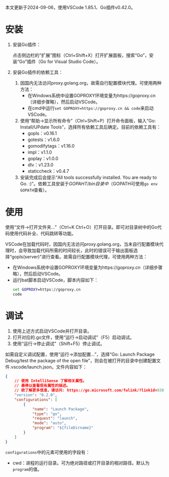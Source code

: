 本文更新于2024-09-06，使用VSCode 1.85.1、Go插件v0.42.0。

# 安装

1. 安装Go插件：

	点击侧边栏的“扩展”图标（Ctrl+Shift+X）打开扩展面板，搜索“Go”，安装“Go”插件（Go for Visual Studio Code）。
1. 安装Go插件的依赖工具：

	1. 因国内无法访问proxy.golang.org，故需自行配置模块代理。可使用两种方法：
		* 在Windows系统中设置GOPROXY环境变量为https://goproxy.cn（详细步骤略），然后启动VSCode。
		* 在cmd中运行`set GOPROXY=https://goproxy.cn && code`来启动VSCode。
	1. 使用“帮助->显示所有命令”（Ctrl+Shift+P）打开命令面板，输入“Go: Install/UPdate Tools”，选择所有依赖工具后确定。目前的依赖工具有：
		* gopls：v0.16.1
		* gotests：v1.6.0
		* gomodifytags：v1.16.0
		* impl：v1.1.0
		* goplay：v1.0.0
		* dlv：v1.23.0
		* staticcheck：v0.4.7
	1. 安装完成后会提示“All tools successfully installed. You are ready to Go. :)”。依赖工具安装于$GOPAHT/bin目录中（$GOPATH可使用`go env GOPATH`查看）。

# 使用

使用“文件->打开文件夹...”（Ctrl+K Ctrl+O）打开目录。即可对目录树中的Go代码使用代码补全、代码跳转等功能。

VSCode在加载代码时，因国内无法访问proxy.golang.org，当未自行配置模块代理时，会导致加载代码所需的时间较长，此时的错误可于输出面板选择“gopls(server)”进行查看。故需自行配置模块代理，可使用两种方法：

* 在Windows系统中设置GOPROXY环境变量为https://goproxy.cn（详细步骤略），然后启动VSCode。
* 运行bat脚本启动VSCode，脚本内容如下：
	```bat
	set GOPROXY=https://goproxy.cn
	code
	```

# 调试

1. 使用上述方式启动VSCode并打开目录。
1. 打开对应的.go文件，使用“运行->启动调试”（F5）启动调试。
1. 使用“运行->停止调试”（Shift+F5）停止调试。

如需自定义调试配置，使用“运行->添加配置...”，选择“Go: Launch Package Debug/test the package of the open file”，则会在被打开的目录中创建配置文件.vscode/launch.json。文件内容如下：

```json
{
    // 使用 IntelliSense 了解相关属性。
    // 悬停以查看现有属性的描述。
    // 欲了解更多信息，请访问: https://go.microsoft.com/fwlink/?linkid=830387
    "version": "0.2.0",
    "configurations": [
        {
            "name": "Launch Package",
            "type": "go",
            "request": "launch",
            "mode": "auto",
            "program": "${fileDirname}"
        }
    ]
}
```

`configurations`中的元素可使用的字段有：

* cwd：进程的运行目录。可为绝对路径或打开目录的相对路径。默认为`program`的值。

